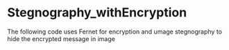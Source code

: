 # Stegnography_withEncryption
The following code uses Fernet for encryption and umage stegnography to hide the encrypted message in image 
